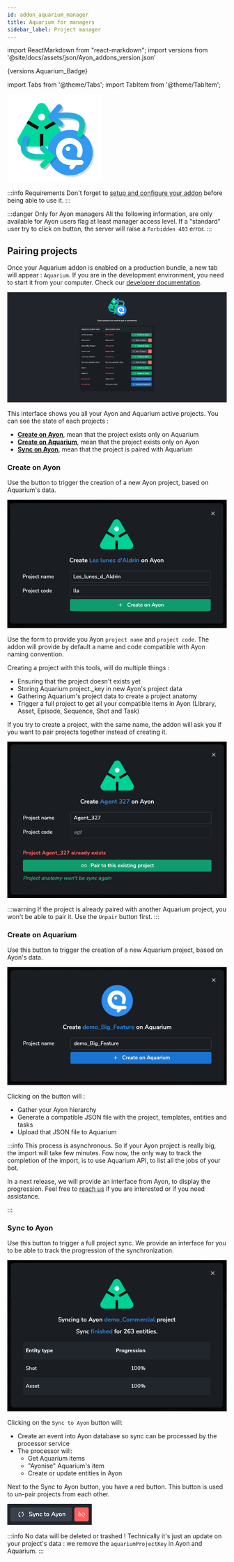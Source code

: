 ```yaml
---
id: addon_aquarium_manager
title: Aquarium for managers
sidebar_label: Project manager
---
```


import ReactMarkdown from "react-markdown";
import versions from '@site/docs/assets/json/Ayon_addons_version.json'

<ReactMarkdown>
{versions.Aquarium_Badge}
</ReactMarkdown>

import Tabs from '@theme/Tabs';
import TabItem from '@theme/TabItem';

![Aquarium addon for Ayon](assets/aquarium/aquarium-ayon-logo.png)

:::info Requirements
Don't forget to [setup and configure your addon](addon_aquarium_admin) before being able to use it.
:::

:::danger Only for Ayon managers
All the following information, are only available for Ayon users flag at least manager access level. If a "standard" user try to click on button, the server will raise a `Forbidden 403` error.
:::

## Pairing projects

Once your Aquarium addon is enabled on a production bundle, a new tab will appear : `Aquarium`. If you are in the development environment, you need to start it from your computer. Check our [developer documentation](addon_aquarium_developer.md).

![Aquarium sync interface](assets/aquarium/aquarium-sync.png)

This interface shows you all your Ayon and Aquarium active projects. You can see the state of each projects :

- [**Create on Ayon**](#create-on-ayon), mean that the project exists only on Aquarium
- [**Create on Aquarium**](#create-on-aquarium), mean that the project exists only on Ayon
- [**Sync on Ayon**](#sync-to-ayon), mean that the project is paired with Aquarium

### Create on Ayon

Use the button to trigger the creation of a new Ayon project, based on Aquarium's data.

![Create on Ayon](assets/aquarium/create-on-ayon.png)

Use the form to provide you Ayon `project name` and `project code`. The addon will provide by default a name and code compatible with Ayon naming convention.

Creating a project with this tools, will do multiple things :

- Ensuring that the project doesn't exists yet
- Storing Aquarium project._key in new Ayon's project data
- Gathering Aquarium's project data to create a project anatomy
- Trigger a full project to get all your compatible items in Ayon (Library, Asset, Episode, Sequence, Shot and Task)

If you try to create a project, with the same name, the addon will ask you if you want to pair projects together instead of creating it.

![Pair to Ayon project](assets/aquarium/pair-to-ayon.png)

:::warning
If the project is already paired with another Aquarium project, you won't be able to pair it. Use the `Unpair` button first.
:::

### Create on Aquarium

Use this button to trigger the creation of a new Aquarium project, based on Ayon's data.

![Create on Aquarium](assets/aquarium/create-on-aquarium.png)

Clicking on the button will :

- Gather your Ayon hierarchy
- Generate a compatible JSON file with the project, templates, entities and tasks
- Upload that JSON file to Aquarium

:::info
This process is asynchronous. So if your Ayon project is really big, the import will take few minutes. Fow now, the only way to track the completion of the import, is to use Aquarium API, to list all the jobs of your bot.

In a next release, we will provide an interface from Ayon, to display the progression. Feel free to [reach us](mailto:support@fatfi.sh) if you are interested or if you need assistance.

:::


### Sync to Ayon

Use this button to trigger a full project sync. We provide an interface for you to be able to track the progression of the synchronization.

![Sync to ayon progression](assets/aquarium/sync-to-ayon.png)

Clicking on the `Sync to Ayon` button will:

- Create an event into Ayon database so sync can be processed by the processor service
- The processor will:
  - Get Aquarium items
  - "Ayonise" Aquarium's item
  - Create or update entities in Ayon

Next to the Sync to Ayon button, you have a red button. This button is used to un-pair projects from each other.

![Unpair project](assets/aquarium/unpair-projects.png)

:::info
No data will be deleted or trashed ! Technically it's just an update on your project's data : we remove the `aquariumProjectKey` in Ayon and Aquarium.
:::